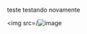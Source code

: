 teste
testando novamente

<img src=/![image](https://user-images.githubusercontent.com/17308374/168812820-b5f0c601-135a-4477-aaee-ffe4452def1b.png)
>

